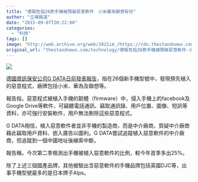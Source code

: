 ```yaml
---
title: "德報告指26款手機被預裝惡意軟件　小米華為聯想有份"
author: "立場報道"
date: "2015-09-07T20:22:00"
categories:
  - "科技"
tags: []
image: "http://web.archive.org/web/2021im_/https://cdn.thestandnews.com/media/photos/cache/10557115_270559316481503_3122212643519864272_o_4LwlA_1200x0.png"
original_url: "thestandnews.com/technology/德報告指26款手機被預裝惡意軟件-小米華為聯想有份"
---
```

![](http://web.archive.org/web/2021im_/https://cdn.thestandnews.com/media/photos/cache/10557115_270559316481503_3122212643519864272_o_4LwlA_1200x0.png)

[德國資訊保安公司G DATA日前發表報告](http://web.archive.org/web/20210629055707/https://public.gdatasoftware.com/Presse/Publikationen/Malware_Reports/G_DATA_MobileMWR_Q2_2015_EN.pdf)，指在26個新手機型號中，發現預先植入的惡意程式，廠牌包括小米、華為及聯想等。

報告指，惡意程式被植入手機的韌體（firmware）中，侵入手機上的facebook及Google Drive等軟件，可竊聽電話通訊、竊取通訊錄、用戶位置、圖像、短訊等資料，亦可強行安裝軟件，用戶無法刪除這些惡意程式。

G DATA相信，植入惡意軟件者並非手機的製造商，而是中介廠商，質疑中介廠商藉此竊取用戶資料、嵌入廣告以圖利。G DATA嘗試追蹤植入惡意軟件的中介廠商，但追蹤到一個中國地址後線索中斷。

報告稱，今次第二季檢測出手機被植入惡意軟件的比例，較今年首季多出25%。

除了上述三個國產品牌，其他被驗出含惡意軟件的手機品牌包括英國DJC等，出事手機型號最多的是日本牌子Alps。